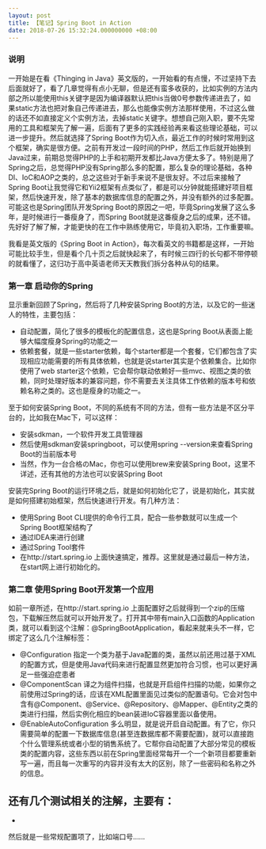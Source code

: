 ```yaml
---
layout: post
title: 【笔记】Spring Boot in Action
date: 2018-07-26 15:32:24.000000000 +08:00
---
```


### 说明

一开始是在看《Thinging in Java》英文版的，一开始看的有点慢，不过坚持下去后面就好了，看了几章觉得有点小无聊，但是还有蛮多收获的，比如实例的方法内部之所以能使用this关键字是因为编译器默认把this当做0号参数传递进去了，如果static方法也把对象自己传递进去，那么也能像实例方法那样使用，不过这么做的话还不如直接定义个实例方法，去掉static关键字。想想自己刚入职，要不先常用的工具和框架先了解一遍，后面有了更多的实践经验再来看这些理论基础，可以进一步提升。然后就选择了Spring Boot作为切入点，最近工作的时候时常用到这个框架，确实是很方便。之前有开发过一段时间的PHP，然后工作后就开始换到Java过来，前期总觉得PHP的上手和初期开发都比Java方便太多了。特别是用了Spring之后，总觉得PHP没有Spring那么多的配置，那么复杂的理论基础，各种DI、IoC和AOP之类的，总之这些对于新手来说不是很友好。不过后来接触了Spring Boot让我觉得它和Yii2框架有点类似了，都是可以分钟就能搭建好项目框架，然后快速开发，除了基本的数据库信息的配置之外，并没有额外的过多配置。可能这也是Spring团队开发Spring Boot的原因之一吧，毕竟Spring发展了这么多年，是时候进行一番瘦身了，而Spring Boot就是这番瘦身之后的成果，还不错。先好好了解了解，才能更快的在工作中熟练使用它，毕竟初入职场，工作重要嘛。

我看是英文版的《Spring Boot in Action》，每次看英文的书籍都是这样，一开始可能比较手生，但是看个几十页之后就快起来了，有时候三四行的长句都不带停顿的就看懂了，这归功于高中英语老师天天教我们拆分各种从句的结果。

### 第一章 启动你的Spring

显示重新回顾了Spring，然后将了几种安装Spring Boot的方法，以及它的一些迷人的特性，主要包括：
- 自动配置，简化了很多的模板化的配置信息，这也是Spring Boot从表面上能够大幅度瘦身Spring的功能之一
- 依赖套餐，就是一些starter依赖，每个starter都是一个套餐，它们都包含了实现相应功能需要的所有具体依赖，也就是说starter其实是个依赖集合。比如你使用了web starter这个依赖，它会帮你联动依赖好一些mvc、视图之类的依赖，同时处理好版本的兼容问题，你不需要去关注具体工作依赖的版本号和依赖名称之类的。这也是瘦身的功能之一。

至于如何安装Spring Boot，不同的系统有不同的方法，但有一些方法是不区分平台的，比如我在Mac下，可以这样：
- 安装sdkman，一个软件开发工具管理器
- 然后使用sdkman安装springboot，可以使用spring --version来查看Spring Boot的当前版本号
- 当然，作为一台合格のMac，你也可以使用brew来安装Spring Boot，这里不详述，还有其他的方法也可以安装Spring Boot

安装完Spring Boot的运行环境之后，就是如何初始化它了，说是初始化，其实就是如何搭建初始框架，然后快速进行开发。有几种方法：
- 使用Spring Boot CLI提供的命令行工具，配合一些参数就可以生成一个Spring Boot框架结构了
- 通过IDEA来进行创建
- 通过Spring Tool套件
- 在http://start.spring.io 上面快速搞定，推荐。这里就是通过最后一种方法，在start网上进行初始化的。

### 第二章 使用Spring Boot开发第一个应用

如前一章所述，在http://start.spring.io 上面配置好之后就得到一个zip的压缩包，下载解压然后就可以开始开发了。打开其中带有main入口函数的Application类，就可以看到这个注解：@SpringBootApplication，看起来就来头不一样，它绑定了这么几个注解标签：
- @Configuration 指定一个类为基于Java配置的类，虽然以前还用过基于XML的配置方式，但是使用Java代码来进行配置显然更加符合习惯，也可以更好满足一些强迫症患者
- @ComponentScan 译之为组件扫描，也就是开启组件扫描的功能，如果你之前使用过Spring的话，应该在XML配置里面见过类似的配置语句。它会对包中含有@Component、@Service、@Repository、@Mapper、@Entity之类的类进行扫描，然后实例化相应的bean装进IoC容器里面以备使用。
- @EnableAutoConfiguration 多么明显，就是说开启自动配置。有了它，你只需要简单的配置一下数据库信息(甚至连数据库都不需要配置)，就可以直接跑个什么管理系统或者小型的销售系统了。它帮你自动配置了大部分常见的模板类的配置内容，这些东西以前在Spring里面经常每开一个一个新项目都要重新写一遍，而且每一次重写的内容并没有太大的区别，除了一些密码和名称之外的信息。

还有几个测试相关的注解，主要有：
- 
- 

然后就是一些常规配置项了，比如端口号……

